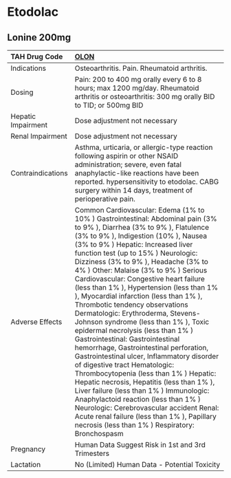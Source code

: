 # Etodolac

## Lonine 200mg

| TAH Drug Code      | [**OLON**](https://www.tahsda.org.tw/drugs/hissearch.php?drug_code=OLON)                                                                                                                                                                                                                                                                                                                                                                                                                                                                                                                                                                                                                                                                                                                                                                                                                                                                                                                                                                                                                       |
|:-------------------|:-----------------------------------------------------------------------------------------------------------------------------------------------------------------------------------------------------------------------------------------------------------------------------------------------------------------------------------------------------------------------------------------------------------------------------------------------------------------------------------------------------------------------------------------------------------------------------------------------------------------------------------------------------------------------------------------------------------------------------------------------------------------------------------------------------------------------------------------------------------------------------------------------------------------------------------------------------------------------------------------------------------------------------------------------------------------------------------------------|
| Indications        | Osteoarthritis. Pain. Rheumatoid arthritis.                                                                                                                                                                                                                                                                                                                                                                                                                                                                                                                                                                                                                                                                                                                                                                                                                                                                                                                                                                                                                                                    |
| Dosing             | Pain: 200 to 400 mg orally every 6 to 8 hours; max 1200 mg/day. Rheumatoid arthritis or osteoarthritis: 300 mg orally BID to TID; or 500mg BID                                                                                                                                                                                                                                                                                                                                                                                                                                                                                                                                                                                                                                                                                                                                                                                                                                                                                                                                                 |
| Hepatic Impairment | Dose adjustment not necessary                                                                                                                                                                                                                                                                                                                                                                                                                                                                                                                                                                                                                                                                                                                                                                                                                                                                                                                                                                                                                                                                  |
| Renal Impairment   | Dose adjustment not necessary                                                                                                                                                                                                                                                                                                                                                                                                                                                                                                                                                                                                                                                                                                                                                                                                                                                                                                                                                                                                                                                                  |
| Contraindications  | Asthma, urticaria, or allergic-type reaction following aspirin or other NSAID administration; severe, even fatal anaphylactic-like reactions have been reported. hypersensitivity to etodolac. CABG surgery within 14 days, treatment of perioperative pain.                                                                                                                                                                                                                                                                                                                                                                                                                                                                                                                                                                                                                                                                                                                                                                                                                                   |
| Adverse Effects    | Common Cardiovascular: Edema (1% to 10% ) Gastrointestinal: Abdominal pain (3% to 9% ), Diarrhea (3% to 9% ), Flatulence (3% to 9% ), Indigestion (10% ), Nausea (3% to 9% ) Hepatic: Increased liver function test (up to 15% ) Neurologic: Dizziness (3% to 9% ), Headache (3% to 4% ) Other: Malaise (3% to 9% ) Serious Cardiovascular: Congestive heart failure (less than 1% ), Hypertension (less than 1% ), Myocardial infarction (less than 1% ), Thrombotic tendency observations Dermatologic: Erythroderma, Stevens-Johnson syndrome (less than 1% ), Toxic epidermal necrolysis (less than 1% ) Gastrointestinal: Gastrointestinal hemorrhage, Gastrointestinal perforation, Gastrointestinal ulcer, Inflammatory disorder of digestive tract Hematologic: Thrombocytopenia (less than 1% ) Hepatic: Hepatic necrosis, Hepatitis (less than 1% ), Liver failure (less than 1% ) Immunologic: Anaphylactoid reaction (less than 1% ) Neurologic: Cerebrovascular accident Renal: Acute renal failure (less than 1% ), Papillary necrosis (less than 1% ) Respiratory: Bronchospasm |
| Pregnancy          | Human Data Suggest Risk in 1st and 3rd Trimesters                                                                                                                                                                                                                                                                                                                                                                                                                                                                                                                                                                                                                                                                                                                                                                                                                                                                                                                                                                                                                                              |
| Lactation          | No (Limited) Human Data - Potential Toxicity                                                                                                                                                                                                                                                                                                                                                                                                                                                                                                                                                                                                                                                                                                                                                                                                                                                                                                                                                                                                                                                   |

